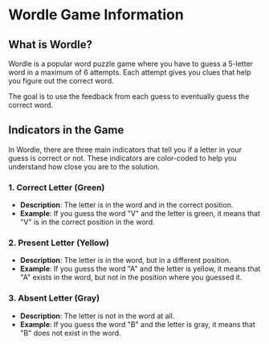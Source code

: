 # Wordle Game Information

## What is Wordle?

Wordle is a popular word puzzle game where you have to guess a 5-letter word in a maximum of 6 attempts. Each attempt gives you clues that help you figure out the correct word. 

The goal is to use the feedback from each guess to eventually guess the correct word.

## Indicators in the Game

In Wordle, there are three main indicators that tell you if a letter in your guess is correct or not. These indicators are color-coded to help you understand how close you are to the solution.

### 1. Correct Letter (Green)
- **Description**: The letter is in the word and in the correct position.
- **Example**: If you guess the word "V" and the letter is green, it means that "V" is in the correct position in the word.

### 2. Present Letter (Yellow)
- **Description**: The letter is in the word, but in a different position.
- **Example**: If you guess the word "A" and the letter is yellow, it means that "A" exists in the word, but not in the position where you guessed it.

### 3. Absent Letter (Gray)
- **Description**: The letter is not in the word at all.
- **Example**: If you guess the word "B" and the letter is gray, it means that "B" does not exist in the word.